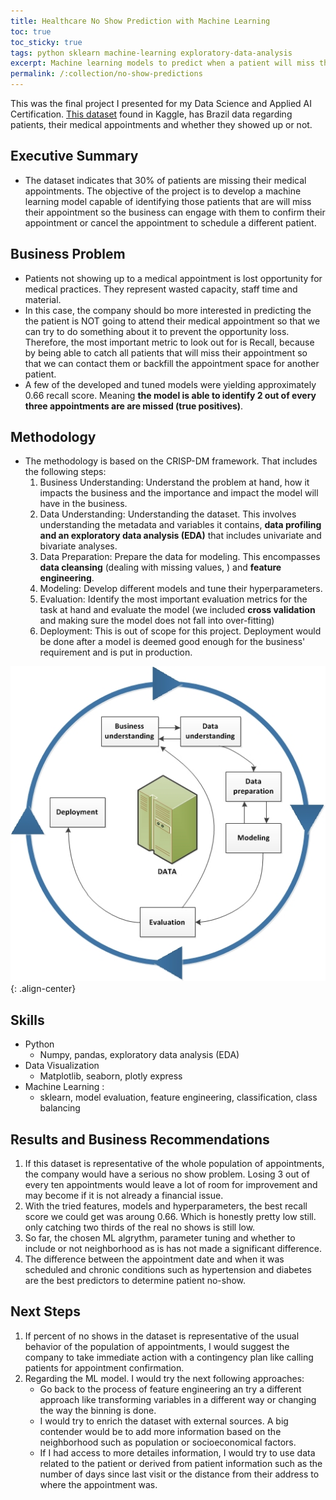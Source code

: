 ```yaml
---
title: Healthcare No Show Prediction with Machine Learning
toc: true
toc_sticky: true
tags: python sklearn machine-learning exploratory-data-analysis
excerpt: Machine learning models to predict when a patient will miss their medical appointment!
permalink: /:collection/no-show-predictions
---
```


This was the final project I presented for my Data Science and Applied AI Certification. [This dataset](https://www.kaggle.com/datasets/wajahat1064/healthcare-appointment-dataset/data) found in Kaggle, has Brazil data regarding patients, their medical appointments and whether they showed up or not.

## Executive Summary
- The dataset indicates that 30% of patients are missing their medical appointments. The objective of the project is to develop a machine learning model capable of identifying those patients that are will miss their appointment so the business can engage with them to confirm their appointment or cancel the appointment to schedule a different patient. 


## Business Problem
- Patients not showing up to a medical appointment is lost opportunity for medical practices. They represent wasted capacity, staff time and material. 
- In this case, the company should bo more interested in predicting the the patient is NOT going to attend their medical appointment so that we can try to do something about it to prevent the opportunity loss. Therefore, the most important metric to look out for is Recall, because by being able to catch all patients that will miss their appointment so that we can contact them or backfill the appointment space for another patient.
- A few of the developed and tuned models were yielding approximately 0.66 recall score. Meaning **the model is able to identify 2 out of every three appointments are are missed (true positives)**.

## Methodology
- The methodology is based on the CRISP-DM framework. That includes the following steps:
    1. Business Understanding: Understand the problem at hand, how it impacts the business and the importance and impact the model will have in the business.
    2. Data Understanding: Understanding the dataset. This involves understanding the metadata and variables it contains, **data profiling and an exploratory data analysis (EDA)** that includes univariate and bivariate analyses.
    3. Data Preparation: Prepare the data for modeling. This encompasses **data cleansing** (dealing with missing values, ) and **feature engineering**.
    4. Modeling: Develop different models and tune their hyperparameters.
    5. Evaluation: Identify the most important evaluation metrics for the task at hand and evaluate the model (we included **cross validation** and making sure the model does not fall into over-fitting)
    6. Deployment: This is out of scope for this project. Deployment would be done after a model is deemed good enough for the business' requirement and is put in production.

![crisp-dm methodology](/assets/images/CRISP-DMBasics.jpg){: .align-center}

## Skills
- Python
    - Numpy, pandas, exploratory data analysis (EDA)
- Data Visualization
    - Matplotlib, seaborn, plotly express
- Machine Learning : 
    - sklearn, model evaluation, feature engineering, classification, class balancing

## Results and Business Recommendations
1. If this dataset is representative of the whole population of appointments, the company would have a serious no show problem. Losing 3 out of every ten appointments would leave a lot of room for improvement and may become if it is not already a financial issue.
2. With the tried features, models and hyperparameters, the best recall score we could get was aroung 0.66. Which is honestly pretty low still. only catching two thirds of the real no shows is still low.
3. So far, the chosen ML algrythm, parameter tuning and whether to include or not neighborhood as is has not made a significant difference.
4. The difference between the appointment date and when it was scheduled and chronic conditions such as hypertension and diabetes are the best predictors to determine patient no-show.

## Next Steps
1. If percent of no shows in the dataset is representative of the usual behavior of the population of appointments, I would suggest the company to take immediate action with a contingency plan like calling patients for appointment confirmation.
2. Regarding the ML model. I would try the next following approaches:
    - Go back to the process of feature engineering an try a different approach like transforming variables in a different way or changing the way the binning is done.
    - I would try to enrich the dataset with external sources. A big contender would be to add more information based on the neighborhood such as population or socioeconomical factors.
    - If I had access to more detailes information, I would try to use data related to the patient or derived from patient information such as the number of days since last visit or the distance from their address to where the appointment was.